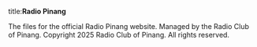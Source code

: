 title:**Radio Pinang**

The files for the official Radio Pinang website. Managed by the Radio Club of Pinang. Copyright 2025 Radio Club of Pinang. All rights reserved.
